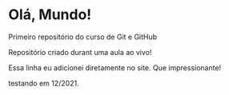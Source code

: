 # Olá, Mundo!
 Primeiro repositório do curso de Git e GitHub

Repositório criado durant uma aula ao vivo!

Essa linha eu adicionei diretamente no site. Que impressionante!

testando em 12/2021.